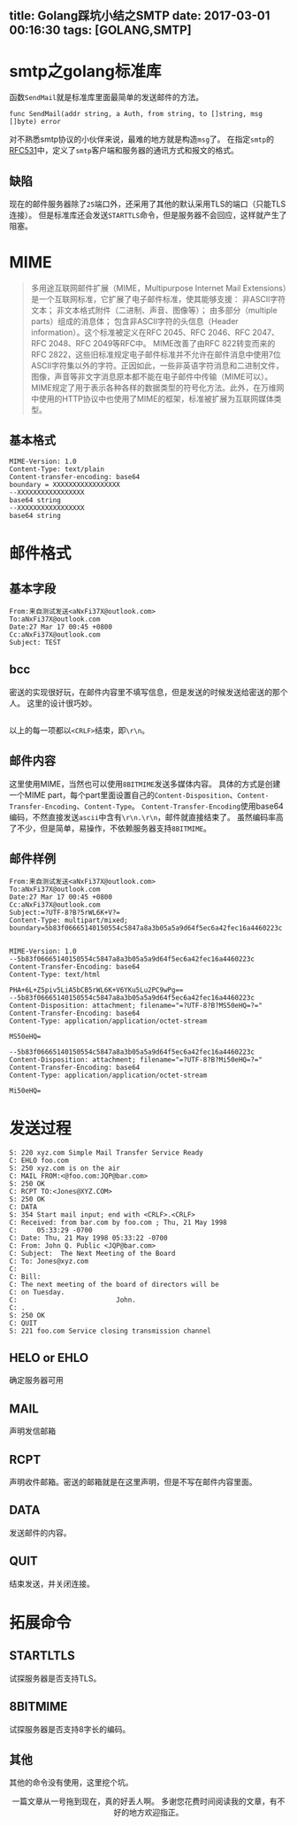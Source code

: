 title: Golang踩坑小结之SMTP
date: 2017-03-01 00:16:30
tags: [GOLANG,SMTP]
---
# smtp之golang标准库
函数`SendMail`就是标准库里面最简单的发送邮件的方法。
```golang
func SendMail(addr string, a Auth, from string, to []string, msg []byte) error
```
对不熟悉smtp协议的小伙伴来说，最难的地方就是构造`msg`了。
在指定`smtp`的[RFC531](https://tools.ietf.org/html/rfc5321)中，定义了`smtp`客户端和服务器的通讯方式和报文的格式。

## 缺陷
现在的邮件服务器除了`25`端口外，还采用了其他的默认采用TLS的端口（只能TLS连接）。
但是标准库还会发送`STARTTLS`命令，但是服务器不会回应，这样就产生了阻塞。

# MIME
> 多用途互联网邮件扩展（MIME，Multipurpose Internet Mail Extensions）是一个互联网标准，它扩展了电子邮件标准，使其能够支援：
>非ASCII字符文本；
>非文本格式附件（二进制、声音、图像等）；
>由多部分（multiple parts）组成的消息体；
>包含非ASCII字符的头信息（Header information）。这个标准被定义在RFC 2045、RFC 2046、RFC 2047、RFC 2048、RFC 2049等RFC中。
>MIME改善了由RFC 822转变而来的RFC 2822，这些旧标准规定电子邮件标准并不允许在邮件消息中使用7位ASCII字符集以外的字符。正因如此，一些非英语字符消息和二进制文件，图像，声音等非文字消息原本都不能在电子邮件中传输（MIME可以）。MIME规定了用于表示各种各样的数据类型的符号化方法。此外，在万维网中使用的HTTP协议中也使用了MIME的框架，标准被扩展为互联网媒体类型。

## 基本格式

```
MIME-Version: 1.0
Content-Type: text/plain
Content-transfer-encoding: base64
boundary = XXXXXXXXXXXXXXXXX
--XXXXXXXXXXXXXXXXX
base64 string
--XXXXXXXXXXXXXXXXX
base64 string

```

# 邮件格式

## 基本字段
```
From:来自测试发送<aNxFi37X@outlook.com>
To:aNxFi37X@outlook.com
Date:27 Mar 17 00:45 +0800
Cc:aNxFi37X@outlook.com
Subject: TEST
```
## bcc
密送的实现很好玩，在邮件内容里不填写信息，但是发送的时候发送给密送的那个人。
这里的设计很巧妙。

## <CRLF>
以上的每一项都以`<CRLF>`结束，即`\r\n`。

## 邮件内容
这里使用MIME，当然也可以使用`8BITMIME`发送多媒体内容。
具体的方式是创建一个MIME part，每个part里面设置自己的`Content-Disposition`、`Content-Transfer-Encoding`、`Content-Type`。
`Content-Transfer-Encoding`使用base64编码，不然直接发送`ascii`中含有`\r\n.\r\n`，邮件就直接结束了。
虽然编码率高了不少，但是简单，易操作，不依赖服务器支持`8BITMIME`。

## 邮件样例
```
From:来自测试发送<aNxFi37X@outlook.com>
To:aNxFi37X@outlook.com
Date:27 Mar 17 00:45 +0800
Cc:aNxFi37X@outlook.com
Subject:=?UTF-8?B?5rWL6K+V?=
Content-Type: multipart/mixed; boundary=5b83f06665140150554c5847a8a3b05a5a9d64f5ec6a42fec16a4460223c


MIME-Version: 1.0
--5b83f06665140150554c5847a8a3b05a5a9d64f5ec6a42fec16a4460223c
Content-Transfer-Encoding: base64
Content-Type: text/html

PHA+6L+Z5piv5LiA5bCB5rWL6K+V6YKu5Lu2PC9wPg==
--5b83f06665140150554c5847a8a3b05a5a9d64f5ec6a42fec16a4460223c
Content-Disposition: attachment; filename="=?UTF-8?B?MS50eHQ=?="
Content-Transfer-Encoding: base64
Content-Type: application/application/octet-stream

MS50eHQ=

--5b83f06665140150554c5847a8a3b05a5a9d64f5ec6a42fec16a4460223c
Content-Disposition: attachment; filename="=?UTF-8?B?Mi50eHQ=?="
Content-Transfer-Encoding: base64
Content-Type: application/application/octet-stream

Mi50eHQ=

```

# 发送过程
```
S: 220 xyz.com Simple Mail Transfer Service Ready
C: EHLO foo.com
S: 250 xyz.com is on the air
C: MAIL FROM:<@foo.com:JQP@bar.com>
S: 250 OK
C: RCPT TO:<Jones@XYZ.COM>
S: 250 OK
C: DATA
S: 354 Start mail input; end with <CRLF>.<CRLF>
C: Received: from bar.com by foo.com ; Thu, 21 May 1998
C:     05:33:29 -0700
C: Date: Thu, 21 May 1998 05:33:22 -0700
C: From: John Q. Public <JQP@bar.com>
C: Subject:  The Next Meeting of the Board
C: To: Jones@xyz.com
C:
C: Bill:
C: The next meeting of the board of directors will be
C: on Tuesday.
C:                         John.
C: .
S: 250 OK
C: QUIT
S: 221 foo.com Service closing transmission channel
```
## HELO or EHLO
确定服务器可用

## MAIL
声明发信邮箱

## RCPT
声明收件邮箱。密送的邮箱就是在这里声明，但是不写在邮件内容里面。

## DATA
发送邮件的内容。

## QUIT
结束发送，并关闭连接。

# 拓展命令

## STARTLTLS
试探服务器是否支持TLS。

## 8BITMIME
试探服务器是否支持8字长的编码。

## 其他
其他的命令没有使用，这里挖个坑。

<center>
一篇文章从一号拖到现在，真的好丢人啊。
多谢您花费时间阅读我的文章，有不好的地方欢迎指正。
</center>
